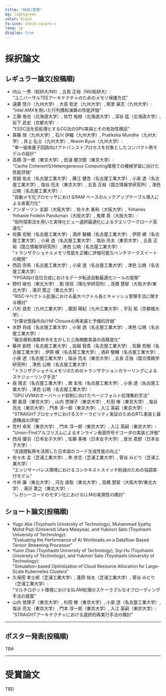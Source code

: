 ```yaml
---
title: "採択/受賞"
bg: lightgreen
color: black
fa-icon: check-square-o
lang: jp
display: true
---
```


# 採択論文

## レギュラー論文(投稿順)

- 内山 一秀（総研大/NII）, 五島 正裕（NII/総研大）:<br>
"ユニバーサルTEEアーキテクチャのためのメモリ保護方式"
- 遠藤 悠介（九州大学）, 大島 聡史（九州大学）, 南里 豪志（九州大学）:<br>
"Intel AMXを用いた行列積和演算の性能評価"
- 工藤 侑也（北海道大学）, 佐竹 祐樹（北海道大学）, 深谷 猛（北海道大学）, 岩下 武史（京都大学）:<br>
"ESSC法を前処理とするCG法のGPU実装とその有効性検証"
- 齋藤 旭（九州大学）, 石川 伊織（九州大学）, Pratiksha Mundhe（九州大学）, 井上 弘士（九州大学）, Ilkwon Byun（九州大学）:<br>
"単一磁束量子回路向けアドバンストプロセスを対象としたコンパクト熱モデルの設計"
- 高橋 淳一郎（東京大学）, 田浦 健次朗（東京大学）:<br>
"Cache CoherentなHeterogeneous Computing環境での機械学習に向けた性能評価"
- 宮脇 佑太（名古屋工業大学）, 藤江 健吾（名古屋工業大学）, 小泉 透（名古屋工業大学）, 塩谷 亮太（東京大学）, 五島 正裕（国立情報学研究所）, 津邑 公暁（名古屋工業大学）:<br>
"自動メモ化プロセッサにおけるRAM ベースのルックアップテーブル導入による省電力化"
- アンダーソン 圭那（大阪大学）, 佐々木 勇和（大阪大学）, Yohanes Yohanie Fridelin Panduman（大阪大学）, 鬼塚 真（大阪大学）:<br>
"局所探索法を用いた実体化ビュー選択最適化によるクエリワークロード高速化"
- 佐藤 宏樹（名古屋工業大学）, 酒井 駿輔（名古屋工業大学）, 伊原 槻（名古屋工業大学）, 小泉 透（名古屋工業大学）, 塩谷 亮太（東京大学）, 五島 正裕（国立情報学研究所）, 津邑 公暁（名古屋工業大学）:<br>
"トランザクショナルメモリ性能を正確に評価可能なベンチマークスイートの開発"
- 西田 宗馬（名古屋工業大学）, 小泉 透（名古屋工業大学）, 津邑 公暁（名古屋工業大学）:<br>
"FPGA向け高位合成におけるデータ転送自動最適化ツールの提案"
- 野村 峻也（東北大学）, 劉 佳恒（理化学研究所）, 高橋 慧智（大阪大学/東北大学）, 滝沢 寛之（東北大学）:<br>
"RISC-Vベクトル拡張における最大ベクトル長とキャッシュ管理手法に関する検討"
- 八杉 昌宏（九州工業大学）, 廣田 陽紀（九州工業大学）, 平石 拓（京都橘大学）:<br>
"計算状態操作向けM-Closureの再実装と予備的評価"
- 水野 将成（名古屋工業大学）, 小泉 透（名古屋工業大学）, 津邑 公暁（名古屋工業大学）:<br>
"融合積和演算命令を生かした三角関数実装の高精度化"
- 藤井 創悟（名古屋工業大学）, 岩越 智貴（名古屋工業大学）, 佐藤 宏樹（名古屋工業大学）, 伊原 槻（名古屋工業大学）, 酒井 駿輔（名古屋工業大学）, 小泉 透（名古屋工業大学）, 塩谷 亮太（東京大学）, 五島 正裕（国立情報学研究所）, 津邑 公暁（名古屋工業大学）:<br>
"トランザクショナルメモリのためのトランザクションカラーリングによるスケジューリング手法"
- 森 隆志（名古屋工業大学）, 巽 友佑（名古屋工業大学）, 小泉 透（名古屋工業大学）, 津邑 公暁（名古屋工業大学）:<br>
"GPU UVMのオーバヘッド抑制に向けたページフォルト処理集約手法"
- 鄭 風音（東京大学）, 山内 悠理子（東京大学）, 杉田 脩（東京大学）, 塩谷 亮太（東京大学）, 門本 淳一郎（東京大学）, 入江 英嗣（東京大学）:<br>
"STRAIGHTプロセッサにおけるスケーラビリティ実証のためのRTL実装と最適構成の評価"
- 笠村 卓矢（東京大学）, 門本 淳一郎（東京大学）, 入江 英嗣（東京大学）:<br>
"Union-Findアルゴリズムによるオンライン表面符号デコーダの実装と評価"
- 西潟 優羽（日本女子大学）, 佐藤 美唯（日本女子大学）, 倉光 君郎（日本女子大学）:<br>
"言語間転移を活用した日本語のコード生成性能の向上"
- 佐々木 孟（芝浦工業大学）, 李 彦志（芝浦工業大学）, 菅谷 みどり（芝浦工業大学）:<br>
"エッジサーバレス環境におけるコンテキストスイッチ削減のための協調実行モデル"
- 今井 廉（東北大学）, 河合 直聡（東北大学）, 高橋 慧智（大阪大学/東北大学）, 滝沢 寛之（東北大学）:<br>
"レガシーコードのモダン化におけるLLMの実用性の検討"

## ショート論文(投稿順)

- Yugo Abe (Toyohashi University of Technology), Muhammad Syafiq Mohd Pozi (Universiti Utara Malaysia), and Yukinori Sato (Toyohashi University of Technology):<br>
"Evaluating the Performance of AI Workloads on a Dataflow-Based Tensor Streaming Processor"
- Yuxin Zhao (Toyohashi University of Technology), Siyi Hu (Toyohashi University of Technology), and Yukinori Sato (Toyohashi University of Technology):<br>
"Simulation-based Optimization of Cloud Resource Allocation for Large-Scale Kubernetes Clusters"
- 久保田 幸士郎（芝浦工業大学）, 蓮原 裕太（芝浦工業大学）, 菅谷 みどり（芝浦工業大学）:<br>
"マルチロボット環境におけるSLAM処理のスケーラブルなオフローディング手法の提案"
- 山内 悠理子（東京大学）, 杉田 脩（東京大学）, 小泉 透（名古屋工業大学）, 塩谷 亮太（東京大学）, 門本 淳一郎（東京大学）, 入江 英嗣（東京大学）:<br>
"STRAIGHTアーキテクチャにおける選択的再実行手法の検討"

---

## ポスター発表(投稿順)

TBA

---

# 受賞論文

TBD
